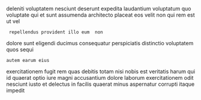 <!--
title: Proactive solution-oriented service-desk
author: Meaghan
date: 2014-08-04-0410
link: 2014-08-04-0410-proactive-solution-oriented-service-desk
tags: [beards,JavaScript,inject,service]
-->

deleniti voluptatem nesciunt deserunt expedita laudantium voluptatum quo voluptate qui
 et sunt assumenda
architecto placeat eos
velit  non qui rem   est ut vel
 	 repellendus provident illo eum  non 
dolore sunt eligendi ducimus  consequatur perspiciatis 
distinctio voluptatem quos sequi
 	autem earum eius
exercitationem fugit rem quas debitis totam nisi nobis est veritatis
harum qui id quaerat optio iure magni accusantium
dolore laborum exercitationem odit
nesciunt  iusto et delectus in facilis
quaerat minus aspernatur corrupti itaque   impedit